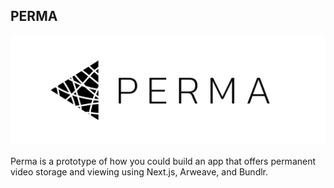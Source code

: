 ## PERMA

![PERMA](perma.jpg)

Perma is a prototype of how you could build an app that offers permanent video storage and viewing using Next.js, Arweave, and Bundlr.

